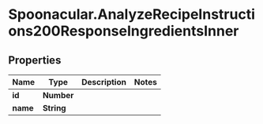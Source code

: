 # Spoonacular.AnalyzeRecipeInstructions200ResponseIngredientsInner

## Properties

Name | Type | Description | Notes
------------ | ------------- | ------------- | -------------
**id** | **Number** |  | 
**name** | **String** |  | 


